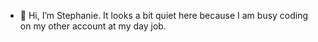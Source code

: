 - 👋 Hi, I’m Stephanie. It looks a bit quiet here because I am busy coding on my other account at my day job.
